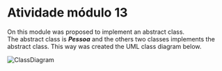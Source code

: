 # Atividade módulo 13

On this module was proposed to implement an abstract class.<br>
The abstract class is **_Pessoa_** and the 
others two classes implements the abstract class.
This way was created the UML class diagram below.

![ClassDiagram](https://lucid.app/publicSegments/view/3fbd7971-9129-4ffe-a0af-c46f6779f123/image.png)